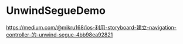 # UnwindSegueDemo
https://medium.com/@mikru168/ios-利用-storyboard-建立-navigation-controller-的-unwind-segue-4bb98ea92821
